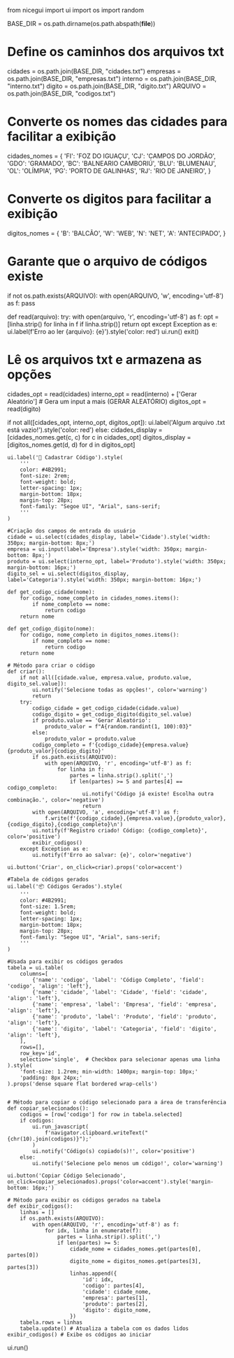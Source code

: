 from nicegui import ui
import os
import random

BASE_DIR = os.path.dirname(os.path.abspath(__file__))

# Define os caminhos dos arquivos txt
cidades = os.path.join(BASE_DIR, "cidades.txt")
empresas = os.path.join(BASE_DIR, "empresas.txt")
interno = os.path.join(BASE_DIR, "interno.txt")
digito = os.path.join(BASE_DIR, "digito.txt")
ARQUIVO = os.path.join(BASE_DIR, "codigos.txt")

# Converte os nomes das cidades para facilitar a exibição
cidades_nomes = {
    'FI': 'FOZ DO IGUAÇU',
    'CJ': 'CAMPOS DO JORDÃO',
    'GDO': 'GRAMADO',
    'BC': 'BALNEARIO CAMBORIÚ',
    'BLU': 'BLUMENAU',
    'OL': 'OLÍMPIA',
    'PG': 'PORTO DE GALINHAS',
    'RJ': 'RIO DE JANEIRO',
}

# Converte os digitos para facilitar a exibição
digitos_nomes = {
    'B': 'BALCÃO',
    'W': 'WEB',
    'N': 'NET',
    'A': 'ANTECIPADO',
}

# Garante que o arquivo de códigos existe
if not os.path.exists(ARQUIVO):
    with open(ARQUIVO, 'w', encoding='utf-8') as f:
        pass

def read(arquivo):
    try:
        with open(arquivo, 'r', encoding='utf-8') as f:
            opt = [linha.strip() for linha in f if linha.strip()]
        return opt
    except Exception as e:
        ui.label(f'Erro ao ler {arquivo}: {e}').style('color: red')
        ui.run()
        exit()

# Lê os arquivos txt e armazena as opções
cidades_opt = read(cidades)
interno_opt = read(interno) + ['Gerar Aleatório'] # Gera um input a mais (GERAR ALEATÓRIO)
digitos_opt = read(digito)

if not all([cidades_opt, interno_opt, digitos_opt]):
    ui.label('Algum arquivo .txt está vazio!').style('color: red')
else:
    cidades_display = [cidades_nomes.get(c, c) for c in cidades_opt]
    digitos_display = [digitos_nomes.get(d, d) for d in digitos_opt]

    ui.label('🔑 Cadastrar Código').style(
        '''
        color: #4B2991;
        font-size: 2rem;
        font-weight: bold;
        letter-spacing: 1px;
        margin-bottom: 18px;
        margin-top: 28px;
        font-family: "Segoe UI", "Arial", sans-serif;
        '''
    )

    #Criação dos campos de entrada do usuário
    cidade = ui.select(cidades_display, label='Cidade').style('width: 350px; margin-bottom: 8px;')
    empresa = ui.input(label='Empresa').style('width: 350px; margin-bottom: 8px;')
    produto = ui.select(interno_opt, label='Produto').style('width: 350px; margin-bottom: 16px;')
    digito_sel = ui.select(digitos_display, label='Categoria').style('width: 350px; margin-bottom: 16px;')

    def get_codigo_cidade(nome):
        for codigo, nome_completo in cidades_nomes.items():
            if nome_completo == nome:
                return codigo
        return nome

    def get_codigo_digito(nome):
        for codigo, nome_completo in digitos_nomes.items():
            if nome_completo == nome:
                return codigo
        return nome

    # Método para criar o código
    def criar():
        if not all([cidade.value, empresa.value, produto.value, digito_sel.value]):
            ui.notify('Selecione todas as opções!', color='warning')
            return
        try:
            codigo_cidade = get_codigo_cidade(cidade.value)
            codigo_digito = get_codigo_digito(digito_sel.value)
            if produto.value == 'Gerar Aleatório':
                produto_valor = f"A{random.randint(1, 100):03}"
            else:
                produto_valor = produto.value
            codigo_completo = f'{codigo_cidade}{empresa.value}{produto_valor}{codigo_digito}'
            if os.path.exists(ARQUIVO):
                with open(ARQUIVO, 'r', encoding='utf-8') as f:
                    for linha in f:
                        partes = linha.strip().split(',')
                        if len(partes) >= 5 and partes[4] == codigo_completo:
                            ui.notify('Código já existe! Escolha outra combinação.', color='negative')
                            return
            with open(ARQUIVO, 'a', encoding='utf-8') as f:
                f.write(f'{codigo_cidade},{empresa.value},{produto_valor},{codigo_digito},{codigo_completo}\n')
            ui.notify(f'Registro criado! Código: {codigo_completo}', color='positive')
            exibir_codigos()
        except Exception as e:
            ui.notify(f'Erro ao salvar: {e}', color='negative')

    ui.button('Criar', on_click=criar).props('color=accent')

    #Tabela de códigos gerados
    ui.label('📦 Códigos Gerados').style(
        '''
        color: #4B2991;
        font-size: 1.5rem;
        font-weight: bold;
        letter-spacing: 1px;
        margin-bottom: 18px;
        margin-top: 28px;
        font-family: "Segoe UI", "Arial", sans-serif;
        '''
    )

    #Usada para exibir os códigos gerados
    tabela = ui.table(
        columns=[
            {'name': 'codigo', 'label': 'Código Completo', 'field': 'codigo', 'align': 'left'},
            {'name': 'cidade', 'label': 'Cidade', 'field': 'cidade', 'align': 'left'},
            {'name': 'empresa', 'label': 'Empresa', 'field': 'empresa', 'align': 'left'},
            {'name': 'produto', 'label': 'Produto', 'field': 'produto', 'align': 'left'},
            {'name': 'digito', 'label': 'Categoria', 'field': 'digito', 'align': 'left'},
        ],
        rows=[],
        row_key='id',
        selection='single',  # Checkbox para selecionar apenas uma linha
    ).style(
        'font-size: 1.2rem; min-width: 1400px; margin-top: 10px;'
        'padding: 8px 24px;'
    ).props('dense square flat bordered wrap-cells')


    # Método para copiar o código selecionado para a área de transferência
    def copiar_selecionados():
        codigos = [row['codigo'] for row in tabela.selected]
        if codigos:
            ui.run_javascript(
                f'navigator.clipboard.writeText("{chr(10).join(codigos)}");'
            )
            ui.notify('Código(s) copiado(s)!', color='positive')
        else:
            ui.notify('Selecione pelo menos um código!', color='warning')

    ui.button('Copiar Código Selecionado', on_click=copiar_selecionados).props('color=accent').style('margin-bottom: 16px;')

    # Método para exibir os códigos gerados na tabela
    def exibir_codigos():
        linhas = []
        if os.path.exists(ARQUIVO):
            with open(ARQUIVO, 'r', encoding='utf-8') as f:
                for idx, linha in enumerate(f):
                    partes = linha.strip().split(',')
                    if len(partes) >= 5:
                        cidade_nome = cidades_nomes.get(partes[0], partes[0])
                        digito_nome = digitos_nomes.get(partes[3], partes[3])
                        linhas.append({
                            'id': idx,
                            'codigo': partes[4],
                            'cidade': cidade_nome,
                            'empresa': partes[1],
                            'produto': partes[2],
                            'digito': digito_nome,
                        })
        tabela.rows = linhas
        tabela.update() # Atualiza a tabela com os dados lidos
    exibir_codigos() # Exibe os códigos ao iniciar

ui.run()

